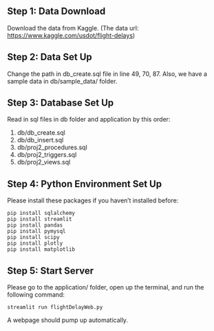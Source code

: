 Step 1: Data Download
-------

Download the data from Kaggle. (The data url:
<a href="https://www.kaggle.com/usdot/flight-delays" class="uri">https://www.kaggle.com/usdot/flight-delays</a>)

Step 2: Data Set Up
-------

Change the path in db\_create.sql file in line 49, 70, 87. Also, we have
a sample data in db/sample\_data/ folder.

Step 3: Database Set Up
-------
Read in sql files in db folder and application by this order:
1. db/db_create.sql
2. db/db_insert.sql
3. db/proj2_procedures.sql
4. db/proj2_triggers.sql
5. db/proj2_views.sql

Step 4: Python Environment Set Up
-------

Please install these packages if you haven’t installed before: 
```
pip install sqlalchemy 
pip install streamlit
pip install pandas
pip install pymysql 
pip install scipy 
pip install plotly
pip install matplotlib
```
Step 5: Start Server
-------
Please go to the application/ folder, open up the terminal, and run the following command: 
```
streamlit run flightDelayWeb.py
```
A webpage should pump up automatically. 
